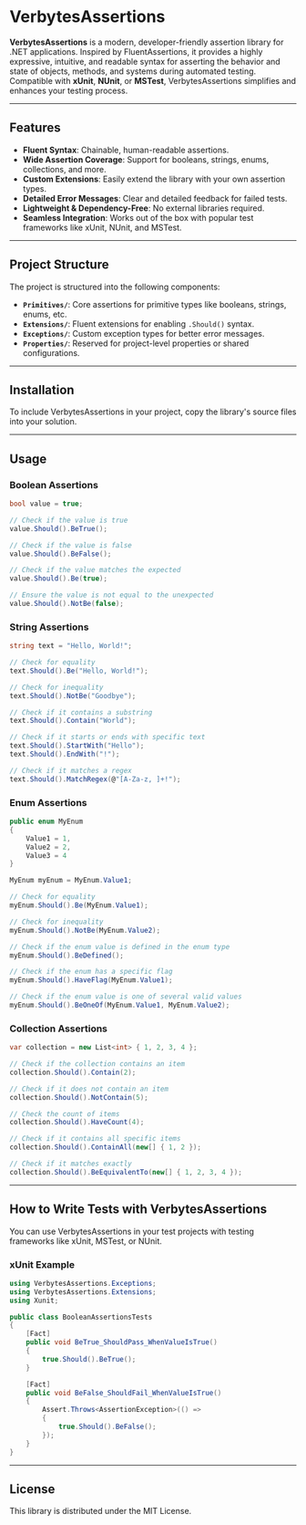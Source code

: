 
# VerbytesAssertions

**VerbytesAssertions** is a modern, developer-friendly assertion library for .NET applications. Inspired by FluentAssertions, it provides a highly expressive, intuitive, and readable syntax for asserting the behavior and state of objects, methods, and systems during automated testing. Compatible with **xUnit**, **NUnit**, or **MSTest**, VerbytesAssertions simplifies and enhances your testing process.

---

## Features

- **Fluent Syntax**: Chainable, human-readable assertions.
- **Wide Assertion Coverage**: Support for booleans, strings, enums, collections, and more.
- **Custom Extensions**: Easily extend the library with your own assertion types.
- **Detailed Error Messages**: Clear and detailed feedback for failed tests.
- **Lightweight & Dependency-Free**: No external libraries required.
- **Seamless Integration**: Works out of the box with popular test frameworks like xUnit, NUnit, and MSTest.

---

## Project Structure

The project is structured into the following components:

- **`Primitives/`**: Core assertions for primitive types like booleans, strings, enums, etc.
- **`Extensions/`**: Fluent extensions for enabling `.Should()` syntax.
- **`Exceptions/`**: Custom exception types for better error messages.
- **`Properties/`**: Reserved for project-level properties or shared configurations.

---

## Installation

To include VerbytesAssertions in your project, copy the library's source files into your solution.

---

## Usage

### Boolean Assertions

```csharp
bool value = true;

// Check if the value is true
value.Should().BeTrue();

// Check if the value is false
value.Should().BeFalse();

// Check if the value matches the expected
value.Should().Be(true);

// Ensure the value is not equal to the unexpected
value.Should().NotBe(false);
```

### String Assertions

```csharp
string text = "Hello, World!";

// Check for equality
text.Should().Be("Hello, World!");

// Check for inequality
text.Should().NotBe("Goodbye");

// Check if it contains a substring
text.Should().Contain("World");

// Check if it starts or ends with specific text
text.Should().StartWith("Hello");
text.Should().EndWith("!");

// Check if it matches a regex
text.Should().MatchRegex(@"[A-Za-z, ]+!");
```

### Enum Assertions

```csharp
public enum MyEnum
{
    Value1 = 1,
    Value2 = 2,
    Value3 = 4
}

MyEnum myEnum = MyEnum.Value1;

// Check for equality
myEnum.Should().Be(MyEnum.Value1);

// Check for inequality
myEnum.Should().NotBe(MyEnum.Value2);

// Check if the enum value is defined in the enum type
myEnum.Should().BeDefined();

// Check if the enum has a specific flag
myEnum.Should().HaveFlag(MyEnum.Value1);

// Check if the enum value is one of several valid values
myEnum.Should().BeOneOf(MyEnum.Value1, MyEnum.Value2);
```

### Collection Assertions

```csharp
var collection = new List<int> { 1, 2, 3, 4 };

// Check if the collection contains an item
collection.Should().Contain(2);

// Check if it does not contain an item
collection.Should().NotContain(5);

// Check the count of items
collection.Should().HaveCount(4);

// Check if it contains all specific items
collection.Should().ContainAll(new[] { 1, 2 });

// Check if it matches exactly
collection.Should().BeEquivalentTo(new[] { 1, 2, 3, 4 });
```

---

## How to Write Tests with VerbytesAssertions

You can use VerbytesAssertions in your test projects with testing frameworks like xUnit, MSTest, or NUnit.

### xUnit Example

```csharp
using VerbytesAssertions.Exceptions;
using VerbytesAssertions.Extensions;
using Xunit;

public class BooleanAssertionsTests
{
    [Fact]
    public void BeTrue_ShouldPass_WhenValueIsTrue()
    {
        true.Should().BeTrue();
    }

    [Fact]
    public void BeFalse_ShouldFail_WhenValueIsTrue()
    {
        Assert.Throws<AssertionException>(() =>
        {
            true.Should().BeFalse();
        });
    }
}
```

---

## License

This library is distributed under the MIT License.
